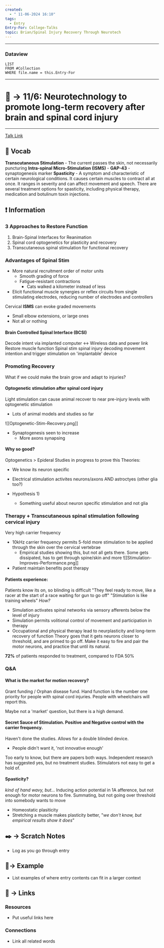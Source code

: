 ```yaml
---
created:
  - " 11-06-2024 16:10"
tags:
  - Entry
Entry-For: College-Talks
topic: Brian/Spinal Injury Recovery Through Neurotech
---
```


---
### Dataview
```dataview
LIST
FROM #Collection
WHERE file.name = this.Entry-For
```
---

# 📗 -> 11/6: Neurotechnology to promote long-term recovery after brain and spinal cord injury
---
[Talk Link](https://www.google.com/url?q=https://engineering.ucdavis.edu/events/neurotechnology-promote-long-term-recovery-after-brain-and-spinal-cord-injury&sa=D&source=calendar&usd=2&usg=AOvVaw3Wzp3s5oCKfv0gHdd9XqsJ)
## 🎤 Vocab
**Transcutaneous Stimulation** - The current passes the skin, not necessarily puncturing
**Intra-spinal Micro-Stimulation (ISMS)** -
**GAP-43** - synaptogenesis marker
**Spasticity** - A symptom and characteristic of certain neurological conditions. It causes certain muscles to contract all at once. It ranges in severity and can affect movement and speech. There are several treatment options for spasticity, including physical therapy, medication and botulinum toxin injections.


## ❗ Information
### 3 Approaches to Restore Function
1) Brain-Spinal Interfaces for Reanimation
2) Spinal cord optogenetics for plasticity and recovery
3) Transcutaneous spinal stimulation for functional recovery


### Advantages of Spinal Stim
- More natural recruitment order of motor units
	- Smooth grading of force
	- Fatigue-resistant contractions
		- Cats walked a kilometer instead of less
- Elicit functional muscle synergies or reflex circuits from single stimulating electrodes, reducing number of electrodes and controllers

Cervical **ISMS** can evoke graded movements
- Small elbow extensions, or large ones
- Not all or nothing

#### Brain Controlled Spinal Interface (BCSI)
Decode intent via implanted computer <-> Wireless data and power link
Restore muscle function
Spinal stim
spinal injury 
decoding movement intention and trigger stimulation on 'implantable' device

### Promoting Recovery
What if we could make the brain grow and adapt to injuries?

#### Optogenetic stimulation after spinal cord injury
Light stimulation can cause animal recover to near pre-injury levels with optogenetic stimulation
- Lots of animal models and studies so far

![[Optogenetic-Stim-Recovery.png]]
- Synaptogenesis seen to increase
	- More axons synapsing

#### Why so good?
Optogenetics > Epideral
Studies in progress to prove this
Theories:
- We know its neuron specific
- Electrical stimulation activites neurons/axons AND astroctyes (other glia too?)

- Hypothesis 1)
	- Something useful about neuron specific stimulation and not glia


### Therapy + Transcutaneous spinal stimulation following cervical injury
Very high carrier frequency
- 10kHz carrier frequency permits 5-fold more stimulation to be applied through the skin over the cervical vertebrae
	- Empirical studies showing this, but not all gets there. Some gets dissipated, has to get through spine/skin and more
![[Stimulation-Improves-Performance.png]]
- Patient maintain benefits post therapy

#### Patients experience:
Patients know its on, so blinding is difficult
"They feel ready to move, like a racer at the start of a race waiting for gun to go off"
"Stimulation is like training wheels"
*How?*
- Simulation activates spinal networks via sensory afferents below the level of injury
- Simulation permits volitional control of movement and participation in therapy
- Occupational and physical therapy lead to neurplasticity and long-term recovery of function
Theory goes that it gets neurons closer to threshold, and are primed to go off. Make it easy to fire and pair the motor neurons, and practice that until its natural.


**72%** of patients responded to treatment, compared to FDA 50%


### Q&A
#### What is the market for motion recovery?
Grant funding / Orphan disease fund. 
Hand function is the number one priority for people with spinal cord injuries. People with wheelchairs will report this. 

Maybe not a 'market' question, but there is a high demand. 


#### Secret Sauce of Stimulation. Positive and Negative control with the carrier frequency.
Haven't done the studies. Allows for a double blinded device. 
- People didn't want it, 'not innovative enough'

Too early to know, but there are papers both ways. Independent research has suggested yes, but no treatment studies. 
Stimulators not easy to get a hold of. 


#### Spasticity?
*kind of hand wavy, but...*
Inducing action potential in 1A afference, but not enough for motor neurons to fire. Summating, but not going over threshold into somebody wants to move
- Homeostatic plasiticity
- Stretching a muscle makes plasticity better, 
"*we don't know, but empirical results show it does*"



## ✒️ -> Scratch Notes
- Log as you go through entry

## 🧪-> Example
- List examples of where entry contents can fit in a larger context

## 🔗 -> Links
### Resources
- Put useful links here

### Connections
- Link all related words

